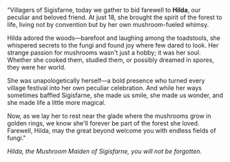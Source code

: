 "Villagers of Sigisfarne, today we gather to bid farewell to **Hilda**, our peculiar and beloved friend. At just 18, she brought the spirit of the forest to life, living not by convention but by her own mushroom-fueled whimsy. 

Hilda adored the woods—barefoot and laughing among the toadstools, she whispered secrets to the fungi and found joy where few dared to look. Her strange passion for mushrooms wasn't just a hobby; it was her soul. Whether she cooked them, studied them, or possibly dreamed in spores, they were her world.

She was unapologetically herself—a bold presence who turned every village festival into her own peculiar celebration. And while her ways sometimes baffled Sigisfarne, she made us smile, she made us wonder, and she made life a little more magical.

Now, as we lay her to rest near the glade where the mushrooms grow in golden rings, we know she'll forever be part of the forest she loved. Farewell, Hilda, may the great beyond welcome you with endless fields of fungi." 

*Hilda, the Mushroom Maiden of Sigisfarne, you will not be forgotten.*